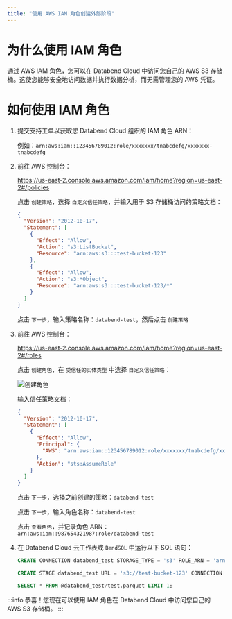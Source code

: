 ```yaml
---
title: "使用 AWS IAM 角色创建外部阶段"
---
```


# 为什么使用 IAM 角色

通过 AWS IAM 角色，您可以在 Databend Cloud 中访问您自己的 AWS S3 存储桶。这使您能够安全地访问数据并执行数据分析，而无需管理您的 AWS 凭证。

# 如何使用 IAM 角色

1. 提交支持工单以获取您 Databend Cloud 组织的 IAM 角色 ARN：

   例如：`arn:aws:iam::123456789012:role/xxxxxxx/tnabcdefg/xxxxxxx-tnabcdefg`

2. 前往 AWS 控制台：

   https://us-east-2.console.aws.amazon.com/iam/home?region=us-east-2#/policies

   点击 `创建策略`，选择 `自定义信任策略`，并输入用于 S3 存储桶访问的策略文档：

   ```json
   {
     "Version": "2012-10-17",
     "Statement": [
       {
         "Effect": "Allow",
         "Action": "s3:ListBucket",
         "Resource": "arn:aws:s3:::test-bucket-123"
       },
       {
         "Effect": "Allow",
         "Action": "s3:*Object",
         "Resource": "arn:aws:s3:::test-bucket-123/*"
       }
     ]
   }
   ```

   点击 `下一步`，输入策略名称：`databend-test`，然后点击 `创建策略`

3. 前往 AWS 控制台：

   https://us-east-2.console.aws.amazon.com/iam/home?region=us-east-2#/roles

   点击 `创建角色`，在 `受信任的实体类型` 中选择 `自定义信任策略`：

   ![创建角色](/img/cloud/iam/create-role.png)

   输入信任策略文档：

   ```json
   {
     "Version": "2012-10-17",
     "Statement": [
       {
         "Effect": "Allow",
         "Principal": {
           "AWS": "arn:aws:iam::123456789012:role/xxxxxxx/tnabcdefg/xxxxxxx-tnabcdefg"
         },
         "Action": "sts:AssumeRole"
       }
     ]
   }
   ```

   点击 `下一步`，选择之前创建的策略：`databend-test`

   点击 `下一步`，输入角色名称：`databend-test`

   点击 `查看角色`，并记录角色 ARN：`arn:aws:iam::987654321987:role/databend-test`

4. 在 Databend Cloud 云工作表或 `BendSQL` 中运行以下 SQL 语句：

   ```sql
   CREATE CONNECTION databend_test STORAGE_TYPE = 's3' ROLE_ARN = 'arn:aws:iam::987654321987:role/databend-test';

   CREATE STAGE databend_test URL = 's3://test-bucket-123' CONNECTION = (CONNECTION_NAME = 'databend_test');

   SELECT * FROM @databend_test/test.parquet LIMIT 1;
   ```

:::info
恭喜！您现在可以使用 IAM 角色在 Databend Cloud 中访问您自己的 AWS S3 存储桶。
:::